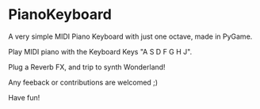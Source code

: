 # PianoKeyboard

A very simple MIDI Piano Keyboard with just one octave, made in PyGame.

Play MIDI piano with the Keyboard Keys "A S D F G H J".

Plug a Reverb FX, and trip to synth Wonderland!

Any feeback or contributions are welcomed ;)

Have fun!
